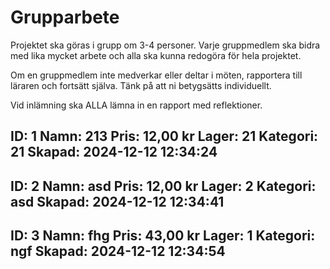 # Grupparbete

Projektet ska göras i grupp om 3-4 personer. Varje gruppmedlem ska bidra med lika mycket arbete och alla ska kunna redogöra för hela projektet.

Om en gruppmedlem inte medverkar eller deltar i möten, rapportera till läraren och fortsätt själva. Tänk på att ni betygsätts individuellt.

Vid inlämning ska ALLA lämna in en rapport med reflektioner.

ID: 1
Namn: 213
Pris: 12,00 kr
Lager: 21
Kategori: 21
Skapad: 2024-12-12 12:34:24
----------------------------------------

ID: 2
Namn: asd
Pris: 12,00 kr
Lager: 2
Kategori: asd
Skapad: 2024-12-12 12:34:41
----------------------------------------

ID: 3
Namn: fhg
Pris: 43,00 kr
Lager: 1
Kategori: ngf
Skapad: 2024-12-12 12:34:54
----------------------------------------